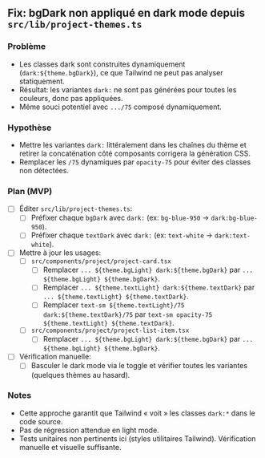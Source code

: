 ## Fix: bgDark non appliqué en dark mode depuis `src/lib/project-themes.ts`

### Problème
- Les classes dark sont construites dynamiquement (`dark:${theme.bgDark}`), ce que Tailwind ne peut pas analyser statiquement.
- Résultat: les variantes `dark:` ne sont pas générées pour toutes les couleurs, donc pas appliquées.
- Même souci potentiel avec `.../75` composé dynamiquement.

### Hypothèse
- Mettre les variantes `dark:` littéralement dans les chaînes du thème et retirer la concaténation côté composants corrigera la génération CSS.
- Remplacer les `/75` dynamiques par `opacity-75` pour éviter des classes non détectées.

### Plan (MVP)
- [ ] Éditer `src/lib/project-themes.ts`:
  - [ ] Préfixer chaque `bgDark` avec `dark:` (ex: `bg-blue-950` -> `dark:bg-blue-950`).
  - [ ] Préfixer chaque `textDark` avec `dark:` (ex: `text-white` -> `dark:text-white`).
- [ ] Mettre à jour les usages:
  - [ ] `src/components/project/project-card.tsx`
    - [ ] Remplacer `... ${theme.bgLight} dark:${theme.bgDark}` par `... ${theme.bgLight} ${theme.bgDark}`.
    - [ ] Remplacer `... ${theme.textLight} dark:${theme.textDark}` par `... ${theme.textLight} ${theme.textDark}`.
    - [ ] Remplacer `text-sm ${theme.textLight}/75 dark:${theme.textDark}/75` par `text-sm opacity-75 ${theme.textLight} ${theme.textDark}`.
  - [ ] `src/components/project/project-list-item.tsx`
    - [ ] Remplacer `... ${theme.bgLight} dark:${theme.bgDark}` par `... ${theme.bgLight} ${theme.bgDark}`.
- [ ] Vérification manuelle:
  - [ ] Basculer le dark mode via le toggle et vérifier toutes les variantes (quelques thèmes au hasard).

### Notes
- Cette approche garantit que Tailwind « voit » les classes `dark:*` dans le code source.
- Pas de régression attendue en light mode.
- Tests unitaires non pertinents ici (styles utilitaires Tailwind). Vérification manuelle et visuelle suffisante.
